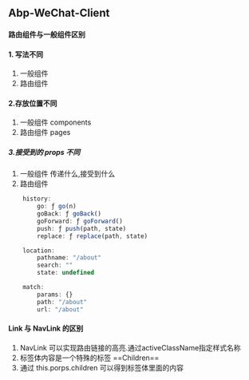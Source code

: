 ## Abp-WeChat-Client

#### 路由组件与一般组件区别

#### 1. 写法不同

1. 一般组件 <Demo/>
2. 路由组件 <Route path='/demo' component={Demo}>

#### 2.存放位置不同

1. 一般组件 components
2. 路由组件 pages

##### 3.接受到的 props 不同

1. 一般组件 传递什么,接受到什么
2. 路由组件

```javascript
    history:
        go: ƒ go(n)
        goBack: ƒ goBack()
        goForward: ƒ goForward()
        push: ƒ push(path, state)
        replace: ƒ replace(path, state)

    location:
        pathname: "/about"
        search: ""
        state: undefined

    match:
        params: {}
        path: "/about"
        url: "/about"
```

#### Link 与 NavLink 的区别

1. NavLink 可以实现路由链接的高亮.通过activeClassName指定样式名称
2. 标签体内容是一个特殊的标签 ==Children==
3. 通过 this.porps.children 可以得到标签体里面的内容

